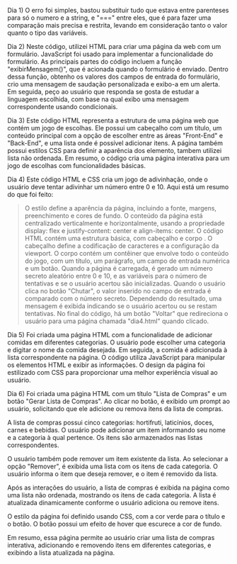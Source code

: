 Dia 1) O erro foi simples, bastou substituir tudo que estava entre parenteses para só o numero e a string, e "===" entre eles, que é para fazer uma comparação mais precisa e restrita, levando em consideração tanto o valor quanto o tipo das variáveis.

Dia 2) Neste código, utilizei HTML para criar uma página da web com um formulário. JavaScript foi usado para implementar a funcionalidade do formulário. As principais partes do código incluem a função "exibirMensagem()", que é acionada quando o formulário é enviado. Dentro dessa função, obtenho os valores dos campos de entrada do formulário, crio uma mensagem de saudação personalizada e exibo-a em um alerta. Em seguida, peço ao usuário que responda se gosta de estudar a linguagem escolhida, com base na qual exibo uma mensagem correspondente usando condicionais.

Dia 3) Este código HTML representa a estrutura de uma página web que contém um jogo de escolhas. Ele possui um cabeçalho com um título, um conteúdo principal com a opção de escolher entre as áreas "Front-End" e "Back-End", e uma lista onde é possível adicionar itens. A página também possui estilos CSS para definir a aparência dos elemento, tambem utilizei lista não ordenada. Em resumo, o código cria uma página interativa para um jogo de escolhas com funcionalidades básicas.

Dia 4) Este código HTML e CSS cria um jogo de adivinhação, onde o usuário deve tentar adivinhar um número entre 0 e 10. Aqui está um resumo do que foi feito:

> O estilo define a aparência da página, incluindo a fonte, margens, preenchimento e cores de fundo.
> O conteúdo da página está centralizado verticalmente e horizontalmente, usando a propriedade display: flex e justify-content: center e align-items: center.
> O código HTML contém uma estrutura básica, com cabeçalho <head> e corpo <body>.
> O cabeçalho define a codificação de caracteres e a configuração da viewport.
> O corpo contém um contêiner que envolve todo o conteúdo do jogo, com um título, um parágrafo, um campo de entrada numérica e um botão.
> Quando a página é carregada, é gerado um número secreto aleatório entre 0 e 10, e as variáveis para o número de tentativas e se o usuário acertou são inicializadas.
>Quando o usuário clica no botão "Chutar", o valor inserido no campo de entrada é comparado com o número secreto. Dependendo do resultado, uma mensagem é exibida indicando se o usuário acertou ou se restam tentativas.
> No final do código, há um botão "Voltar" que redireciona o usuário para uma página chamada "dia4.html" quando clicado.

Dia 5) Foi criada uma página HTML com a funcionalidade de adicionar comidas em diferentes categorias. O usuário pode escolher uma categoria e digitar o nome da comida desejada. Em seguida, a comida é adicionada à lista correspondente na página. O código utiliza JavaScript para manipular os elementos HTML e exibir as informações. O design da página foi estilizado com CSS para proporcionar uma melhor experiência visual ao usuário.

Dia 6) Foi criada uma página HTML com um título "Lista de Compras" e um botão "Gerar Lista de Compras". Ao clicar no botão, é exibido um prompt ao usuário, solicitando que ele adicione ou remova itens da lista de compras.

A lista de compras possui cinco categorias: hortifruti, laticínios, doces, carnes e bebidas. O usuário pode adicionar um item informando seu nome e a categoria à qual pertence. Os itens são armazenados nas listas correspondentes.

O usuário também pode remover um item existente da lista. Ao selecionar a opção "Remover", é exibida uma lista com os itens de cada categoria. O usuário informa o item que deseja remover, e o item é removido da lista.

Após as interações do usuário, a lista de compras é exibida na página como uma lista não ordenada, mostrando os itens de cada categoria. A lista é atualizada dinamicamente conforme o usuário adiciona ou remove itens.

O estilo da página foi definido usando CSS, com a cor verde para o título e o botão. O botão possui um efeito de hover que escurece a cor de fundo.

Em resumo, essa página permite ao usuário criar uma lista de compras interativa, adicionando e removendo itens em diferentes categorias, e exibindo a lista atualizada na página.
